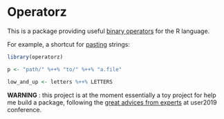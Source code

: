 # Operatorz

This is a package providing useful [binary operators](https://cran.r-project.org/doc/manuals/R-lang.html#Operators) for the R language.

For example, a shortcut for [pasting](https://stat.ethz.ch/R-manual/R-devel/library/base/html/paste.html) strings:

```r
library(operatorz)

p <- "path/" %++% "to/" %++% "a.file"

low_and_up <- letters %++% LETTERS
```

**WARNING** : this project is at the moment essentially a toy project for help me build a package, following the [great advices from experts](https://github.com/jennybc/pkg-dev-tutorial) at user2019 conference.
